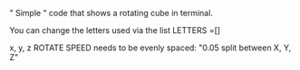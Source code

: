 " Simple " code that shows a rotating cube in terminal. 

You can change the letters used via the list LETTERS =[]

x, y, z ROTATE SPEED needs to be evenly spaced: "0.05 split between X, Y, Z"
